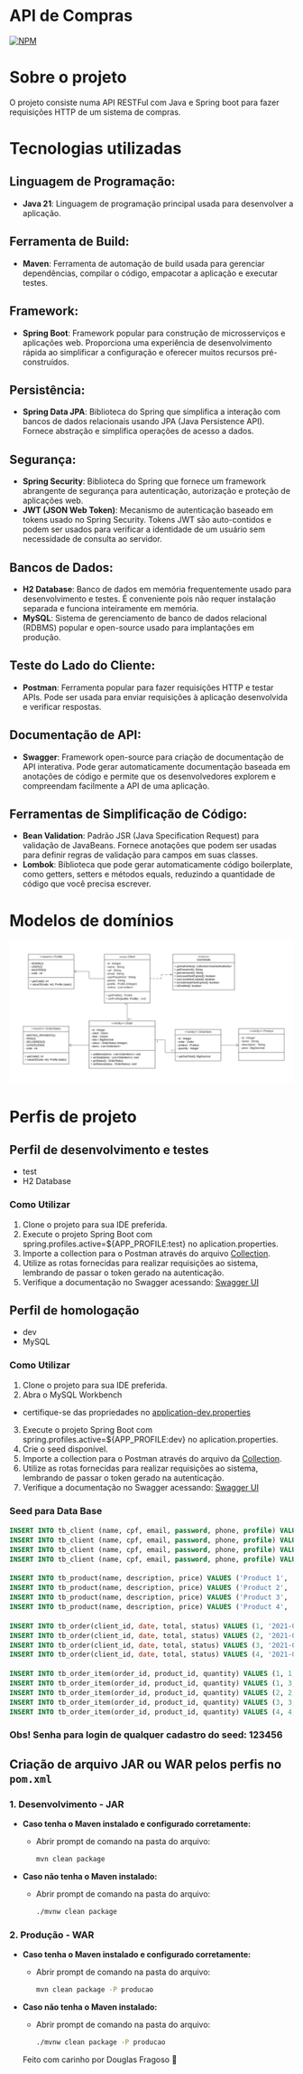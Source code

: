 # API de Compras

[![NPM](https://img.shields.io/npm/l/react)](https://github.com/douglasfragoso/intensivo-java-spring/blob/main/LICENSE) 

# Sobre o projeto
O projeto consiste numa API RESTFul com Java e Spring boot para fazer requisições HTTP de um sistema de compras. 

# Tecnologias utilizadas

## Linguagem de Programação:

- **Java 21**: Linguagem de programação principal usada para desenvolver a aplicação.

## Ferramenta de Build:

- **Maven**: Ferramenta de automação de build usada para gerenciar dependências, compilar o código, empacotar a aplicação e executar testes.

## Framework:

- **Spring Boot**: Framework popular para construção de microsserviços e aplicações web. Proporciona uma experiência de desenvolvimento rápida ao simplificar a configuração e oferecer muitos recursos pré-construídos.

## Persistência:

- **Spring Data JPA**: Biblioteca do Spring que simplifica a interação com bancos de dados relacionais usando JPA (Java Persistence API). Fornece abstração e simplifica operações de acesso a dados.

## Segurança:

- **Spring Security**: Biblioteca do Spring que fornece um framework abrangente de segurança para autenticação, autorização e proteção de aplicações web.
- **JWT (JSON Web Token)**: Mecanismo de autenticação baseado em tokens usado no Spring Security. Tokens JWT são auto-contidos e podem ser usados para verificar a identidade de um usuário sem necessidade de consulta ao servidor.

## Bancos de Dados:

- **H2 Database**: Banco de dados em memória frequentemente usado para desenvolvimento e testes. É conveniente pois não requer instalação separada e funciona inteiramente em memória.
- **MySQL**: Sistema de gerenciamento de banco de dados relacional (RDBMS) popular e open-source usado para implantações em produção.

## Teste do Lado do Cliente:

- **Postman**: Ferramenta popular para fazer requisições HTTP e testar APIs. Pode ser usada para enviar requisições à aplicação desenvolvida e verificar respostas.

## Documentação de API:

- **Swagger**: Framework open-source para criação de documentação de API interativa. Pode gerar automaticamente documentação baseada em anotações de código e permite que os desenvolvedores explorem e compreendam facilmente a API de uma aplicação.

## Ferramentas de Simplificação de Código:

- **Bean Validation**: Padrão JSR (Java Specification Request) para validação de JavaBeans. Fornece anotações que podem ser usadas para definir regras de validação para campos em suas classes.
- **Lombok**: Biblioteca que pode gerar automaticamente código boilerplate, como getters, setters e métodos equals, reduzindo a quantidade de código que você precisa escrever.

# Modelos de domínios 

![Modelo de domínio](<UML - Spring boot Expert_page-0001.jpg>)

# Perfis de projeto

## Perfil de desenvolvimento e testes
 - test
 - H2 Database

### Como Utilizar

1. Clone o projeto para sua IDE preferida.
2. Execute o projeto Spring Boot com spring.profiles.active=${APP_PROFILE:test} no aplication.properties.
3. Importe a collection para o Postman através do arquivo [Collection](<Spring Boot Expert.postman_collection.json>).
4. Utilize as rotas fornecidas para realizar requisições ao sistema, lembrando de passar o token gerado na autenticação.
5. Verifique a documentação no Swagger acessando: [Swagger UI](http://localhost:8080/swagger-ui/index.html)


## Perfil de homologação
 - dev
 - MySQL

### Como Utilizar

1. Clone o projeto para sua IDE preferida.
2. Abra o MySQL Workbench
  - certifique-se das propriedades no [application-dev.properties](src/main/resources/application-dev.properties)
3. Execute o projeto Spring Boot com spring.profiles.active=${APP_PROFILE:dev} no aplication.properties.
4. Crie o seed disponível. 
5. Importe a collection para o Postman através do arquivo da [Collection](<Spring Boot Expert.postman_collection.json>).
6. Utilize as rotas fornecidas para realizar requisições ao sistema, lembrando de passar o token gerado na autenticação.
7. Verifique a documentação no Swagger acessando: [Swagger UI](http://localhost:8080/swagger-ui/index.html)

### Seed para Data Base

```sql
INSERT INTO tb_client (name, cpf, email, password, phone, profile) VALUES ('Douglas Fragoso', '12345678900', 'douglas@email.com', '$2a$12$Up0GoWwsrIAcdWGvuzTPuu/4OgMYIuzNA2EAEidm/DUPfksgFYGuG', '81523456789', 3);
INSERT INTO tb_client (name, cpf, email, password, phone, profile) VALUES ('Maria Silva', '12345678901', 'maria@email.com','$2a$12$Up0GoWwsrIAcdWGvuzTPuu/4OgMYIuzNA2EAEidm/DUPfksgFYGuG', '81123458789', 2);
INSERT INTO tb_client (name, cpf, email, password, phone, profile) VALUES ('João Pereira', '12345678902', 'joao@email.com', '$2a$12$Up0GoWwsrIAcdWGvuzTPuu/4OgMYIuzNA2EAEidm/DUPfksgFYGuG','81113456789', 1);
INSERT INTO tb_client (name, cpf, email, password, phone, profile) VALUES ('Ana Fragoso', '12345678903', 'ana@email.com', '$2a$12$Up0GoWwsrIAcdWGvuzTPuu/4OgMYIuzNA2EAEidm/DUPfksgFYGuG', '81823459789', 1);

INSERT INTO tb_product(name, description, price) VALUES ('Product 1', 'Description 1', 100.00);
INSERT INTO tb_product(name, description, price) VALUES ('Product 2', 'Description 2', 200.00);
INSERT INTO tb_product(name, description, price) VALUES ('Product 3', 'Description 3', 300.00);
INSERT INTO tb_product(name, description, price) VALUES ('Product 4', 'Description 4', 400.00);

INSERT INTO tb_order(client_id, date, total, status) VALUES (1, '2021-06-20T19:53:07Z', 500.00, 2);
INSERT INTO tb_order(client_id, date, total, status) VALUES (2, '2021-06-20T19:53:07Z', 400.00, 1);
INSERT INTO tb_order(client_id, date, total, status) VALUES (3, '2021-06-20T19:53:07Z', 300.00, 3);
INSERT INTO tb_order(client_id, date, total, status) VALUES (4, '2021-06-20T19:53:07Z', 800.00, 4);

INSERT INTO tb_order_item(order_id, product_id, quantity) VALUES (1, 1, 2);
INSERT INTO tb_order_item(order_id, product_id, quantity) VALUES (1, 3, 1);
INSERT INTO tb_order_item(order_id, product_id, quantity) VALUES (2, 2, 2);
INSERT INTO tb_order_item(order_id, product_id, quantity) VALUES (3, 3, 1);
INSERT INTO tb_order_item(order_id, product_id, quantity) VALUES (4, 4, 2);
```
### Obs! Senha para login de qualquer cadastro do seed: 123456

## Criação de arquivo JAR ou WAR pelos perfis no `pom.xml`

### 1. Desenvolvimento - JAR

- **Caso tenha o Maven instalado e configurado corretamente:**
  - Abrir prompt de comando na pasta do arquivo:
    ```sh
    mvn clean package
    ```

- **Caso não tenha o Maven instalado:**
  - Abrir prompt de comando na pasta do arquivo:
    ```sh
    ./mvnw clean package
    ```

### 2. Produção - WAR

- **Caso tenha o Maven instalado e configurado corretamente:**
  - Abrir prompt de comando na pasta do arquivo:
    ```sh
    mvn clean package -P producao
    ```

- **Caso não tenha o Maven instalado:**
  - Abrir prompt de comando na pasta do arquivo:
    ```sh
    ./mvnw clean package -P producao
    ```

  Feito com carinho por Douglas Fragoso 👊
